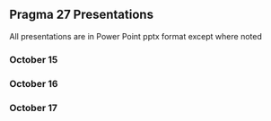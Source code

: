 ## Pragma 27 Presentations

All presentations are in Power Point pptx format except where noted

### October 15

### October 16

### October 17

